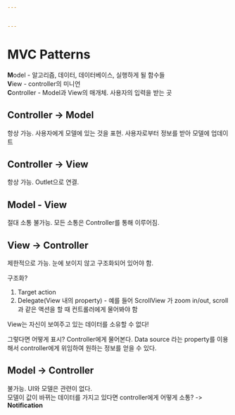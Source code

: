 ```yaml
---


---
```


<h1 id="mvc-patterns">MVC Patterns</h1>
<p><strong>M</strong>odel - 알고리즘, 데이터, 데이터베이스, 실행하게 될 함수들<br>
<strong>V</strong>iew - controller의 미니언<br>
<strong>C</strong>ontroller - Model과 View의 매개체. 사용자의 입력을 받는 곳</p>
<h2 id="controller---model">Controller -&gt; Model</h2>
<p>항상 가능. 사용자에게 모델에 있는 것을 표현. 사용자로부터 정보를 받아 모델에 업데이트</p>
<h2 id="controller---view">Controller -&gt; View</h2>
<p>항상 가능. Outlet으로 연결.</p>
<h2 id="model---view">Model - View</h2>
<p>절대 소통 불가능. 모든 소통은 Controller를 통해 이루어짐.</p>
<h2 id="view---controller">View -&gt; Controller</h2>
<p>제한적으로 가능. 눈에 보이지 않고 구조화되어 있어야 함.</p>
<p>구조화?</p>
<ol>
<li>Target action</li>
<li>Delegate(View 내의 property) - 예를 들어 ScrollView 가 zoom in/out, scroll 과 같은 액션을 할 때 컨트롤러에게 물어봐야 함</li>
</ol>
<p>View는 자신이 보여주고 있는 데이터를 소유할 수 없다!</p>
<p>그렇다면 어떻게 표시? Controller에게 물어본다. Data source 라는 property를 이용해서 controller에게 위임하여 원하는 정보를 얻을 수 있다.</p>
<h2 id="model---controller">Model -&gt; Controller</h2>
<p>불가능. UI와 모델은 관련이 없다.<br>
모델이 값이 바뀌는 데이터를 가지고 있다면 controller에게 어떻게 소통? -&gt; <strong>Notification</strong></p>

